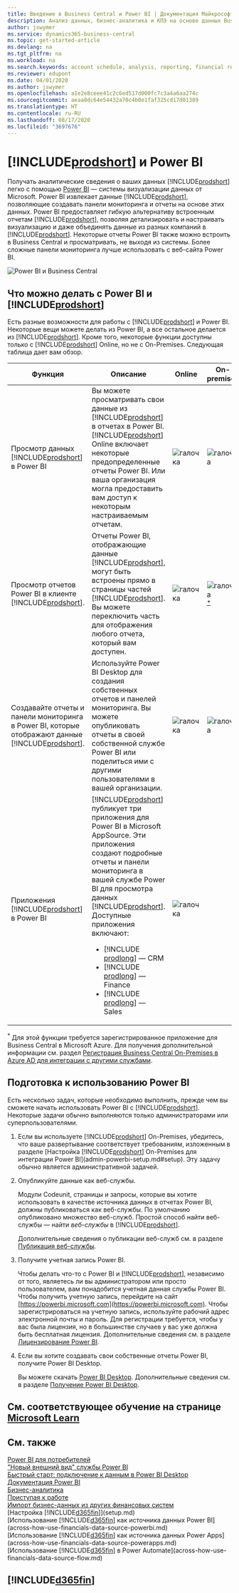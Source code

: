 ```yaml
---
title: Введение в Business Central и Power BI | Документация Майкрософт
description: Анализ данных, бизнес-аналитика и КПЭ на основе данных Business Central становятся проще благодаря приложениям Business Central для Power BI.
author: jswymer
ms.service: dynamics365-business-central
ms.topic: get-started-article
ms.devlang: na
ms.tgt_pltfrm: na
ms.workload: na
ms.search.keywords: account schedule, analysis, reporting, financial report, business intelligence, KPI
ms.reviewer: edupont
ms.date: 04/01/2020
ms.author: jswymer
ms.openlocfilehash: a1e2e8ceee41c2c6ed517d000fc7c3a4a6aa274c
ms.sourcegitcommit: aeaa0dc64e54432a70c4b0e1faf325cd17d01389
ms.translationtype: HT
ms.contentlocale: ru-RU
ms.lasthandoff: 08/17/2020
ms.locfileid: "3697676"
---
```

# <a name="prodshort-and-power-bi"></a>[!INCLUDE[prodshort](includes/prodshort.md)] и Power BI

Получать аналитические сведения о ваших данных [!INCLUDE[prodshort](includes/prodshort.md)] легко с помощью [Power BI](https://powerbi.microsoft.com) — системы визуализации данных от Microsoft. Power BI извлекает данные [!INCLUDE[prodshort](includes/prodshort.md)], позволяющие создавать панели мониторинга и отчеты на основе этих данных. Power BI предоставляет гибкую альтернативу встроенным отчетам [!INCLUDE[prodshort](includes/prodshort.md)], позволяя детализировать и настраивать визуализацию и даже объединять данные из разных компаний в [!INCLUDE[prodshort](includes/prodshort.md)]. Некоторые отчеты Power BI также можно встроить в Business Central и просматривать, не выходя из системы. Более сложные панели мониторинга лучше использовать с веб-сайта Power BI.

![Power BI и Business Central](media/power-bi-intro.png)


## <a name="what-you-can-do-with-power-bi-and-prodshort"></a>Что можно делать с Power BI и [!INCLUDE[prodshort](includes/prodshort.md)]

Есть разные возможности для работы с [!INCLUDE[prodshort](includes/prodshort.md)] и Power BI. Некоторые вещи можете делать из Power BI, а все остальное делается из [!INCLUDE[prodshort](includes/prodshort.md)]. Кроме того, некоторые функции доступны только с [!INCLUDE[prodshort](includes/prodshort.md)] Online, но не с On-Premises. Следующая таблица дает вам обзор.

|Функция|Описание|Online|On-premises|Дополнительная информация|
|-------|-----------|--------------|-----------|----------------|
|Просмотр данных [!INCLUDE[prodshort](includes/prodshort.md)] в Power BI|Вы можете просматривать свои данные из [!INCLUDE[prodshort](includes/prodshort.md)] в отчетах в Power BI. [!INCLUDE[prodshort](includes/prodshort.md)] Online включает некоторые предопределенные отчеты Power BI. Или ваша организация могла предоставить вам доступ к некоторым настраиваемым отчетам.|![галочка](media/check.png)|![галочка](media/check.png)|[См. ...](across-working-with-powerbi.md)|
|Просмотр отчетов Power BI в клиенте [!INCLUDE[prodshort](includes/prodshort.md)].| Отчеты Power BI, отображающие данные [!INCLUDE[prodshort](includes/prodshort.md)], могут быть встроены прямо в страницы частей [!INCLUDE[prodshort](includes/prodshort.md)]. Вы можете переключить часть для отображения любого отчета, который вам доступен. |![галочка](media/check.png)|![галочка](media/check.png)<sup>[*](#onprem)</sup>|[См. ...](across-working-with-business-central-in-powerbi.md).|
|Создавайте отчеты и панели мониторинга в Power BI, которые отображают данные [!INCLUDE[prodshort](includes/prodshort.md)].|Используйте Power BI Desktop для создания собственных отчетов и панелей мониторинга. Вы можете опубликовать отчеты в своей собственной службе Power BI или поделиться ими с другими пользователями в вашей организации.|![галочка](media/check.png)|![галочка](media/check.png)|[См. ...](across-how-use-financials-data-source-powerbi.md)
|Приложения [!INCLUDE[prodshort](includes/prodshort.md)] в Power BI| [!INCLUDE[prodshort](includes/prodshort.md)] публикует три приложения для Power BI в Microsoft AppSource. Эти приложения создают подробные отчеты и панели мониторинга в вашей службе Power BI для просмотра данных [!INCLUDE[prodshort](includes/prodshort.md)]. Доступные приложения включают: <ul><li>[!INCLUDE [prodlong](includes/prodlong.md)] — CRM </li><li>[!INCLUDE [prodlong](includes/prodlong.md)] — Finance </li><li>[!INCLUDE [prodlong](includes/prodlong.md)] — Sales </li></ul>  |![галочка](media/check.png)||[См. ...](across-powerbi-business-central-apps.md)

<a name="onprem"><sup>*</sup></a> Для этой функции требуется зарегистрированное приложение для Business Central в Microsoft Azure. Для получения дополнительной информации см. раздел [Регистрация Business Central On-Premises в Azure AD для интеграции с другими службами](/dynamics365/business-central/dev-itpro/administration/register-app-azure).

## <a name="getting-ready-to-use-power-bi"></a>Подготовка к использованию Power BI

Есть несколько задач, которые необходимо выполнить, прежде чем вы сможете начать использовать Power BI с [!INCLUDE[prodshort](includes/prodshort.md)]. Некоторые задачи обычно выполняются только администраторами или суперпользователями.

1. Если вы используете [!INCLUDE[prodshort](includes/prodshort.md)] On-Premises, убедитесь, что ваше развертывание соответствует требованиям, изложенным в разделе [Настройка [!INCLUDE[prodshort](includes/prodshort.md)] On-Premises для интеграции Power BI](admin-powerbi-setup.md#setup). Эту задачу обычно является административной задачей.

2. Опубликуйте данные как веб-службы.

    Модули Codeunit, страницы и запросы, которые вы хотите использовать в качестве источника данных в отчетах Power BI, должны публиковаться как веб-службы. По умолчанию опубликовано множество веб-служб. Простой способ найти веб-службы — найти *веб-службы* в [!INCLUDE[prodshort](includes/prodshort.md)].
    
    Дополнительные сведения о публикации веб-служб см. в разделе [Публикация веб-службы](across-how-publish-web-service.md).

3. Получите учетная запись Power BI.

    Чтобы делать что-то с Power BI и [!INCLUDE[prodshort](includes/prodshort.md)], независимо от того, являетесь ли вы администратором или просто пользователем, вам понадобится учетная данная службы Power BI. Чтобы получить учетную запись, перейдите на сайт [https://powerbi.microsoft.com](https://powerbi.microsoft.com). Чтобы зарегистрироваться на учетную запись, используйте рабочий адрес электронной почты и пароль. Для регистрации требуется, чтобы у вас была лицензия, но в большинстве случаев у вас уже должна быть бесплатная лицензия. Дополнительные сведения см. в разделе [Лицензирование Power BI](admin-powerbi-setup.md#license).

4. Если вы хотите создавать свои собственные отчеты Power BI, получите Power BI Desktop.

    Вы можете скачать [Power BI Desktop](https://powerbi.microsoft.com/desktop/). Дополнительные сведения см. в разделе [Получение Power BI Desktop](/power-bi/fundamentals/desktop-get-the-desktop).

## <a name="see-related-training-at-microsoft-learn"></a>См. соответствующее обучение на странице [Microsoft Learn](/learn/modules/configure-powerbi-excel-dynamics-365-business-central/index)

## <a name="see-also"></a>См. также

[Power BI для потребителей](/power-bi/consumer/end-user-consumer)  
["Новый внешний вид" службы Power BI](/power-bi/service-new-look)  
[Быстрый старт: подключение к данным в Power BI Desktop](/power-bi/desktop-quickstart-connect-to-data)  
[Документация Power BI](/power-bi/)  
[Бизнес-аналитика](bi.md)  
[Приступая к работе](product-get-started.md)  
[Импорт бизнес-данных из других финансовых систем](across-import-data-configuration-packages.md)  
[Настройка [!INCLUDE[d365fin](includes/d365fin_md.md)]](setup.md)  
[Использование [!INCLUDE[d365fin](includes/d365fin_md.md)] как источника данных Power BI](across-how-use-financials-data-source-powerbi.md)  
[Использование [!INCLUDE[d365fin](includes/d365fin_md.md)] как источника данных Power Apps](across-how-use-financials-data-source-powerapps.md)  
[Использование [!INCLUDE[d365fin](includes/d365fin_md.md)] в Power Automate](across-how-use-financials-data-source-flow.md)  

## [!INCLUDE[d365fin](includes/free_trial_md.md)]  
